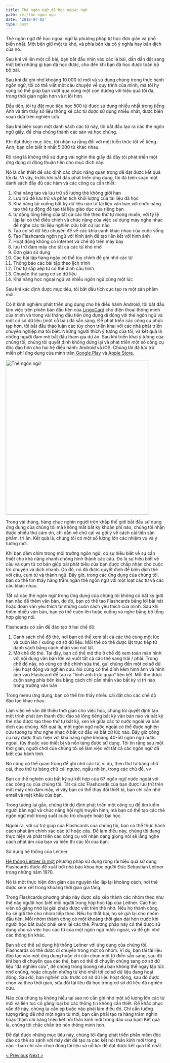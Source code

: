 ```yaml
---
title: Thẻ ngôn ngữ để học ngoại ngữ
path: /vi/the-ngon-ngu
date: '2018-07-02'
type: post
---
```


Thẻ ngôn ngữ để học ngoại ngữ là phương pháp tự học đơn giản và phổ biến nhất. Một bên giữ một từ khó, và phía bên kia có ý nghĩa hay bản dịch của nó.

Sau khi vẽ lên một cỗ bài, bạn bắt đầu nhìn vào các lá bài, dần dần đặt sang một bên những gì bạn đã học được, cho đến khi bạn đã học được toàn bộ bộ bài.

Sau khi đã ghi nhớ khoảng 10.000 từ mới và sử dụng chúng trong thực hành ngôn ngữ, tôi có thể viết một câu chuyện về quy trình của mình, mà tôi hy vọng có thể giúp bạn vượt qua cùng một con đường với hiệu quả tối đa, trong thời gian ngắn hơn và ít lỗi hơn.

Đầu tiên, tôi tự đặt mục tiêu học 500 từ được sử dụng nhiều nhất trong tiếng Anh và tìm thấy số liệu thống kê các từ được sử dụng nhiều nhất, được biên soạn dựa trên nghiên cứu.

Sau khi biên soạn một danh sách các từ này, tôi bắt đầu tạo ra các thẻ ngôn ngữ giấy, để chia chúng thành các sàn và học chúng.

Khi đạt được mục tiêu, tôi nhận ra rằng đối với một kiến ​​thức tốt về tiếng Anh, bạn cần biết ít nhất 5.000 từ khác nhau.

Rõ ràng là không thể sử dụng vài nghìn thẻ giấy đã đẩy tôi phát triển một ứng dụng di động thuận tiện cho mục đích này.

Nó là cần thiết để xác định các chức năng quan trọng để đạt được kết quả tối đa. Vì vậy, trước khi bắt đầu phát triển ứng dụng, tôi đã biên soạn một danh sách đầy đủ các hàm và các công cụ cần thiết:

1. Khả năng tạo và lưu trữ số lượng thẻ không giới hạn
2. Lưu trữ để lưu trữ và phân tích khối lượng của tài liệu đã học
3. Khả năng tải xuống bất kỳ dữ liệu nào từ tài liệu văn bản với chức năng tạo thẻ tự động để tạo tài liệu giáo dục của riêng bạn
4. tự động lồng tiếng của tất cả các thẻ theo thứ tự mong muốn, với tỷ lệ lặp lại có thể điều chỉnh và chức năng của việc sử dụng máy nghe nhạc để nghe các tài liệu nghiên cứu bất cứ lúc nào
5. Tạo cơ sở dữ liệu chuyên đề về các khía cạnh khác nhau của cuộc sống
6. Tạo Flashcards ngôn ngữ với hình ảnh để tạo liên kết với hình ảnh
7. Hoạt động không có internet và chế độ trên máy bay
8. lưu trữ đám mây cho tất cả các từ khó nhớ
9. Đơn giản sử dụng
10. Các bài tập hàng ngày có thể tùy chỉnh để ghi nhớ các từ
11. Thông báo các bài tập theo lịch trình
12. Thứ tự sắp xếp từ có thể định cấu hình
13. Chuyển thẻ sang cơ sở dữ liệu
14. Khả năng học ngoại ngữ và nhiều ngôn ngữ cùng một lúc

Sau khi xác định được mục tiêu, tôi bắt đầu tích cực tạo ra một sản phẩm mới.

Có ít kinh nghiệm phát triển ứng dụng cho hệ điều hành Android, tôi bắt đầu làm việc trên phiên bản đầu tiên của <a href="https://lingocard.com" target="_blank" rel="noopener">LingoCard</a> cho điện thoại thông minh của mình và trong vài tháng đầu tiên ứng dụng di động với thẻ ngôn ngữ và một cơ sở dữ liệu (một cỗ bài) đã sẵn sàng. Để phát triển các công cụ phức tạp hơn, tôi bắt đầu thảo luận các tùy chọn triển khai với các nhà phát triển chuyên nghiệp mà tôi biết. Những người thích ý tưởng của tôi, và kết quả là những người đam mê bắt đầu tham gia dự án. Sau khi triển khai ý tưởng của chúng tôi, chúng tôi quyết định không dừng lại và phát triển một số công cụ độc đáo hơn cho hai hệ điều hành: Android và iOS. Chúng tôi đã lưu trữ miễn phí ứng dụng của mình trên<a href="https://play.google.com/store/apps/details?id=com.lingocard.lingocard" target="_blank" rel="noopener"> Google Play</a> và <a href="https://itunes.apple.com/us/app/lingocard/id1217076835?mt=8" target="_blank" rel="noopener">Apple Store.</a>

<img class="aligncenter wp-image-7109" src="../images/2018/05/LingoCard-play.png" alt="Thẻ ngôn ngữ" width="453" height="487" />

Trong vài tháng, hàng chục nghìn người trên khắp thế giới bắt đầu sử dụng ứng dụng của chúng tôi mà không mất bất kỳ khoản phí nào, chúng tôi nhận được nhiều thư cảm ơn, chỉ dẫn về chữ cái và gợi ý về cách cải tiến sản phẩm. tri ân. Kết quả là, chúng tôi có một số lượng lớn các nhiệm vụ và ý tưởng mới.

Khi bạn đắm chìm trong môi trường ngôn ngữ, có sự hiểu biết về sự cần thiết cho khả năng nhanh chóng hình thành các câu. Đó là sự hiểu biết về câu và cụm từ cơ bản giúp bài phát biểu của bạn được chấp nhận cho cuộc trò chuyện và dịch nhanh. Do đó, nó đã được quyết định để biên dịch thẻ với câu, cụm từ và thành ngữ. Bây giờ, trong các ứng dụng của chúng tôi, bạn có thể tìm thấy hàng trăm ngàn thẻ ngôn ngữ với một loạt các từ và các câu khác nhau.

Tất cả các thẻ ngôn ngữ trong ứng dụng của chúng tôi không có bất kỳ giới hạn nào để thêm văn bản, do đó, bạn có thể tạo Flashcards bằng lời bài hát hoặc đoạn văn yêu thích từ những cuốn sách yêu thích của mình. Sau khi thêm nhiều văn bản, bạn có thể cuộn lên hoặc xuống và nghe bằng bộ tổng hợp giọng nói.

Flashcards có sẵn để đào tạo ở hai chế độ:

1. Danh sách chế độ thẻ, nơi bạn có thể xem tất cả các thẻ cùng một lúc và cuộn lên / xuống cơ sở dữ liệu. Mỗi thẻ có thể được lật trực tiếp từ danh sách bằng cách nhấn vào nút lật.
2. Mở chế độ thẻ. Tại đây, bạn có thể mở thẻ ở chế độ xem toàn màn hình với nội dung văn bản lớn và vuốt tất cả các thẻ sang trái / phải. Trong chế độ này, nó cũng có thể chỉnh sửa thẻ, gửi chúng đến một cơ sở dữ liệu hoạt động và nghiên cứu. Nó cũng có thể đính kèm hình ảnh và hình ảnh vào Flashcard để tạo ra "hình ảnh trực quan" liên kết. Mỗi thẻ được cuộn sang phía bên kia bằng cách chỉ cần nhấn vào bất kỳ vị trí nào trong trường văn bản.

Trong menu ứng dụng, bạn có thể tìm thấy nhiều cài đặt cho các chế độ đào tạo khác nhau.

Làm việc về vấn đề thiếu thời gian cho việc học, chúng tôi quyết định tạo một trình phát âm thanh độc đáo sẽ lồng tiếng bất kỳ văn bản nào và bất kỳ thẻ nào được tạo theo thứ tự bất kỳ, xen kẽ giữa các từ nước ngoài và bản dịch của chúng. Kết quả là, một ngôn ngữ nước ngoài có thể được nghiên cứu tương tự như nghe nhạc ở bất cứ đâu và bất cứ lúc nào. Bây giờ công cụ này được thực hiện với khả năng nghe khoảng 40-50 ngôn ngữ nước ngoài, tùy thuộc vào thiết bị và nền tảng được sử dụng. Tôi tin rằng sau một thời gian, người chơi của chúng tôi sẽ làm việc với tất cả các ngôn ngữ đã biết của hành tinh.

Nó cũng có thể quan trọng để ghi nhớ các từ, ví dụ, theo thứ tự bảng chữ cái, theo thứ tự bảng chữ cái ngược, ngẫu nhiên, trong các chủ đề, vv

Bạn có thể nghiên cứu bất kỳ sự kết hợp của 67 ngôn ngữ nước ngoài với các công cụ của chúng tôi. Tất cả các Flashcards của bạn được lưu trữ trên một máy chủ đám mây, vì vậy bạn có thể thay đổi thiết bị, bạn chỉ cần nhớ email và mật khẩu của bạn.

Trong tương lai gần, chúng tôi dự định phát triển một công cụ để tìm kiếm người bản ngữ và chức năng hội nghị truyền hình, mà bạn có thể tạo các thẻ ngôn ngữ mới trong suốt cuộc trò chuyện hoặc bài học.

Ngoài ra, với sự trợ giúp của Flashcards của chúng tôi, bạn có thể thực hành cách phát âm chính xác các từ hoặc câu. Để làm điều này, chúng tôi đang thực hiện và phát triển các công cụ với nhận dạng giọng nói sẽ lắng nghe cách phát âm của bạn và hiển thị các lỗi của bạn.

Sử dụng hệ thống của Leitner.

<a href="https://en.wikipedia.org/wiki/Leitner_system" target="_blank" rel="noopener">Hệ thống Leitner là một</a> phương pháp sử dụng rộng rãi hiệu quả sử dụng Flashcards được đề xuất bởi nhà báo khoa học người Đức Sebastian Leitner trong những năm 1970.

Nó là một thực hiện đơn giản của nguyên tắc lặp lại khoảng cách, nơi thẻ được xem xét trong khoảng thời gian gia tăng.

Trong Flashcards phương pháp này được sắp xếp thành các nhóm theo như thế nào người học biết mỗi người trong hộp học tập của Leitner. Các học viên cố gắng nhớ lại giải pháp được viết trên thẻ nhớ. Nếu họ thành công, họ sẽ gửi thẻ cho nhóm tiếp theo. Nếu họ thất bại, họ sẽ gửi lại cho nhóm đầu tiên. Mỗi nhóm thành công có một khoảng thời gian dài hơn trước khi người học bắt buộc phải xem lại các thẻ. Phương pháp này có thể được sử dụng cho cả việc học các từ của một ngôn ngữ nước ngoài, và để ghi nhớ các thông tin khác.

Bạn sẽ có thể sử dụng hệ thống Leitner với ứng dụng của chúng tôi. Flashcards có thể được di chuyển trong một số nhóm. Ví dụ, bạn tải tài liệu đào tạo vào một ứng dụng hoặc chỉ cần chọn một từ điển sẵn sàng, sau đó khi bạn di chuyển qua các thẻ, bạn có thể di chuyển chúng sang cơ sở dữ liệu "đã nghiên cứu", để chúng trong boong nếu bạn không thể ngay lập tức nhớ chúng, hoặc chuyển những từ khó nhất tới cơ sở dữ liệu đang hoạt động. Sau đó, bạn nghiên cứu trước cơ sở dữ liệu hoạt động, sau đó được chọn và theo thời gian, sửa đổi tài liệu đã học trong cơ sở dữ liệu đã nghiên cứu.

Não của chúng ta không hiểu tại sao nó cần ghi nhớ một số lượng lớn các từ mới và liên tục cố gắng loại bỏ các thông tin không cần thiết. Để khắc phục vấn đề này, chúng ta cần ép buộc não phải làm điều đó. Chỉ cần tưởng tượng rằng để nhớ một ngàn từ mới, bạn cần phải tạo ra hàng trăm nghìn hoặc thậm chí hàng triệu kết nối thần kinh mới trong đầu của bạn! Kết quả là, chúng tôi chắc chắn trở nên thông minh hơn.

Để đạt được những mục tiêu này, chúng tôi đang phát triển phần mềm độc đáo có thể so sánh với máy dệt để tạo ra các kết nối thần kinh mới trong não - bạn chỉ cần chọn đúng tài liệu và nỗ lực để đạt được kết quả tốt nhất.

<a href="/vi/lam-nao-de-hoc-tieng-anh-nhanh">< Previous</a> <a href="/vi/cai-thien-von-tu-vung">Next ></a>